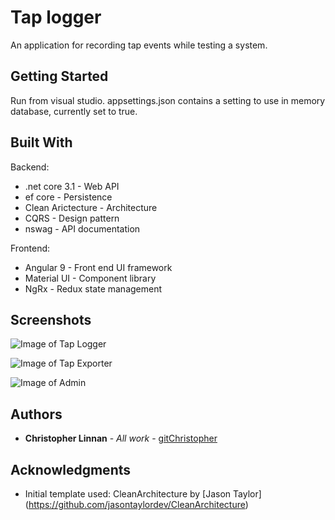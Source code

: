 # Tap logger

An application for recording tap events while testing a system.

## Getting Started

Run from visual studio.
appsettings.json contains a setting to use in memory database, currently set to true.

## Built With

Backend:
* .net core 3.1 - Web API
* ef core - Persistence
* Clean Arictecture - Architecture
* CQRS - Design pattern
* nswag - API documentation

Frontend:
* Angular 9 - Front end UI framework
* Material UI - Component library
* NgRx - Redux state management

## Screenshots

![Image of Tap Logger](https://github.com/gitchristopher/TapLog/logger.png)

![Image of Tap Exporter](https://github.com/gitchristopher/TapLog/exporter.png)

![Image of Admin](https://github.com/gitchristopher/TapLog/admin.png)

## Authors

* **Christopher Linnan** - *All work* - [gitChristopher](https://github.com/gitChristopher)

## Acknowledgments

* Initial template used: CleanArchitecture by [Jason Taylor] (https://github.com/jasontaylordev/CleanArchitecture)
